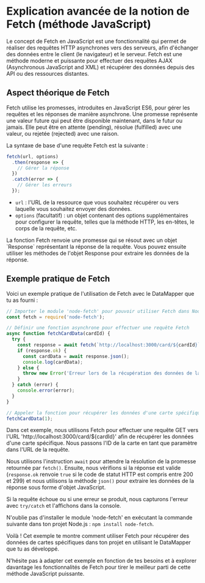 # Explication avancée de la notion de Fetch (méthode JavaScript)

Le concept de Fetch en JavaScript est une fonctionnalité qui permet de réaliser des requêtes HTTP asynchrones vers des serveurs, afin d'échanger des données entre le client (le navigateur) et le serveur. Fetch est une méthode moderne et puissante pour effectuer des requêtes AJAX (Asynchronous JavaScript and XML) et récupérer des données depuis des API ou des ressources distantes.

## Aspect théorique de Fetch

Fetch utilise les promesses, introduites en JavaScript ES6, pour gérer les requêtes et les réponses de manière asynchrone. Une promesse représente une valeur future qui peut être disponible maintenant, dans le futur ou jamais. Elle peut être en attente (pending), résolue (fulfilled) avec une valeur, ou rejetée (rejected) avec une raison.

La syntaxe de base d'une requête Fetch est la suivante :

```javascript
fetch(url, options)
  .then(response => {
    // Gérer la réponse
  })
  .catch(error => {
    // Gérer les erreurs
  });
```

- `url` : l'URL de la ressource que vous souhaitez récupérer ou vers laquelle vous souhaitez envoyer des données.
- `options` (facultatif) : un objet contenant des options supplémentaires pour configurer la requête, telles que la méthode HTTP, les en-têtes, le corps de la requête, etc.

La fonction Fetch renvoie une promesse qui se résout avec un objet \`Response\` représentant la réponse de la requête. Vous pouvez ensuite utiliser les méthodes de l'objet Response pour extraire les données de la réponse.

## Exemple pratique de Fetch

Voici un exemple pratique de l'utilisation de Fetch avec le DataMapper que tu as fourni :

```javascript
// Importer le module 'node-fetch' pour pouvoir utiliser Fetch dans Node.js
const fetch = require('node-fetch');

// Définir une fonction asynchrone pour effectuer une requête Fetch
async function fetchCardData(cardId) {
  try {
    const response = await fetch(`http://localhost:3000/card/${cardId}`);
    if (response.ok) {
      const cardData = await response.json();
      console.log(cardData);
    } else {
      throw new Error('Erreur lors de la récupération des données de la carte');
    }
  } catch (error) {
    console.error(error);
  }
}

// Appeler la fonction pour récupérer les données d'une carte spécifique
fetchCardData(1);
```

Dans cet exemple, nous utilisons Fetch pour effectuer une requête GET vers l'URL 'http://localhost:3000/card/${cardId}' afin de récupérer les données d'une carte spécifique. Nous passons l'ID de la carte en tant que paramètre dans l'URL de la requête.

Nous utilisons l'instruction `await` pour attendre la résolution de la promesse retournée par `fetch()`. Ensuite, nous vérifions si la réponse est valide (`response.ok` renvoie `true` si le code de statut HTTP est compris entre 200 et 299) et nous utilisons la méthode `json()` pour extraire les données de la réponse sous forme d'objet JavaScript.

Si la requête échoue ou si une erreur se produit, nous capturons l'erreur avec `try/catch` et l'affichons dans la console.

N'oublie pas d'installer le module 'node-fetch' en exécutant la commande suivante dans ton projet Node.js : `npm install node-fetch`.

Voilà ! Cet exemple te montre comment utiliser Fetch pour récupérer des données de cartes spécifiques dans ton projet en utilisant le DataMapper que tu as développé.

N'hésite pas à adapter cet exemple en fonction de tes besoins et à explorer davantage les fonctionnalités de Fetch pour tirer le meilleur parti de cette méthode JavaScript puissante.
